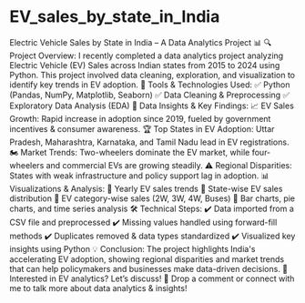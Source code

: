 # EV_sales_by_state_in_India
 Electric Vehicle Sales by State in India – A Data Analytics Project 📊
🔍 Project Overview:
 I recently completed a data analytics project analyzing Electric Vehicle (EV) Sales across Indian states from 2015 to 2024 using Python. This project involved data cleaning, exploration, and visualization to identify key trends in EV adoption.
📌 Tools & Technologies Used:
 ✅ Python (Pandas, NumPy, Matplotlib, Seaborn)
 ✅ Data Cleaning & Preprocessing
 ✅ Exploratory Data Analysis (EDA)
📂 Data Insights & Key Findings:
 📈 EV Sales Growth: Rapid increase in adoption since 2019, fueled by government incentives & consumer awareness.
 🏆 Top States in EV Adoption: Uttar Pradesh, Maharashtra, Karnataka, and Tamil Nadu lead in EV registrations.
 🏍️ Market Trends: Two-wheelers dominate the EV market, while four-wheelers and commercial EVs are growing steadily.
 ⚠️ Regional Disparities: States with weak infrastructure and policy support lag in adoption.
📊 Visualizations & Analysis:
 🔹 Yearly EV sales trends
 🔹 State-wise EV sales distribution
 🔹 EV category-wise sales (2W, 3W, 4W, Buses)
 🔹 Bar charts, pie charts, and time series analysis
🛠 Technical Steps:
 ✔️ Data imported from a CSV file and preprocessed
 ✔️ Missing values handled using forward-fill methods
 ✔️ Duplicates removed & data types standardized
 ✔️ Visualized key insights using Python
💡 Conclusion:
 The project highlights India's accelerating EV adoption, showing regional disparities and market trends that can help policymakers and businesses make data-driven decisions.
🔗 Interested in EV analytics? Let’s discuss!
 💬 Drop a comment or connect with me to talk more about data analytics & insights!
